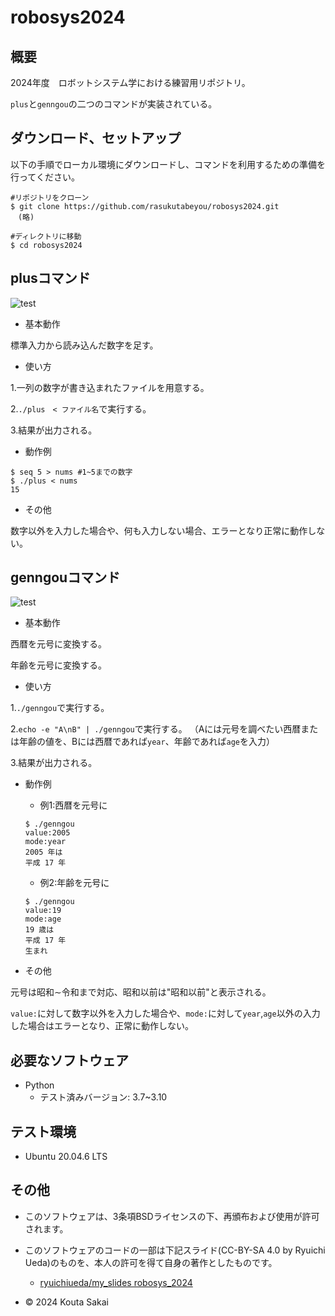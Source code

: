# robosys2024

## 概要
2024年度　ロボットシステム学における練習用リポジトリ。

`plus`と`genngou`の二つのコマンドが実装されている。

## ダウンロード、セットアップ

以下の手順でローカル環境にダウンロードし、コマンドを利用するための準備を行ってください。

```
#リポジトリをクローン
$ git clone https://github.com/rasukutabeyou/robosys2024.git
　(略)

#ディレクトリに移動
$ cd robosys2024
```


## plusコマンド
![test](https://github.com/rasukutabeyou/robosys2024/actions/workflows/test.yml/badge.svg)

- 基本動作

標準入力から読み込んだ数字を足す。

- 使い方

1.一列の数字が書き込まれたファイルを用意する。

2.`./plus　< ファイル名`で実行する。

3.結果が出力される。

- 動作例
```
$ seq 5 > nums #1~5までの数字
$ ./plus < nums
15
```

- その他

数字以外を入力した場合や、何も入力しない場合、エラーとなり正常に動作しない。

## genngouコマンド
![test](https://github.com/rasukutabeyou/robosys2024/actions/workflows/gtest.yml/badge.svg)

- 基本動作

西暦を元号に変換する。

年齢を元号に変換する。

- 使い方

1.`./genngou`で実行する。

2.`echo -e "A\nB" | ./genngou`で実行する。
（Aには元号を調べたい西暦または年齢の値を、Bには西暦であれば`year`、年齢であれば`age`を入力）

3.結果が出力される。

- 動作例
  - 例1:西暦を元号に
  ```
  $ ./genngou
  value:2005
  mode:year
  2005 年は
  平成 17 年
  ```
  - 例2:年齢を元号に
  ```
  $ ./genngou
  value:19
  mode:age
  19 歳は
  平成 17 年
  生まれ
  ```

- その他

元号は昭和∼令和まで対応、昭和以前は"昭和以前"と表示される。

`value:`に対して数字以外を入力した場合や、`mode:`に対して`year`,`age`以外の入力した場合はエラーとなり、正常に動作しない。


## 必要なソフトウェア
- Python
  - テスト済みバージョン: 3.7~3.10

## テスト環境
- Ubuntu 20.04.6 LTS

## その他
- このソフトウェアは、3条項BSDライセンスの下、再頒布および使用が許可されます。
- このソフトウェアのコードの一部は下記スライド(CC-BY-SA 4.0 by Ryuichi Ueda)のものを、本人の許可を得て自身の著作としたものです。
  - [ryuichiueda/my_slides robosys_2024](https://github.com/ryuichiueda/my_slides/tree/master/robosys_2024)

- © 2024 Kouta Sakai

